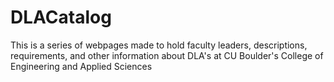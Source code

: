 # DLACatalog
This is a series of webpages made to hold faculty leaders, descriptions, requirements, and other information about DLA's at CU Boulder's College of Engineering and Applied Sciences
